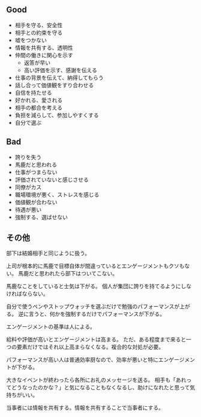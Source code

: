 ## Good

- 相手を守る、安全性
- 相手との約束を守る
- 嘘をつかない
- 情報を共有する、透明性
- 仲間の働きに関心を示す
  - 返答が早い
  - 高い評価を示す、感謝を伝える
- 仕事の背景を伝えて、納得してもらう
- 話し合って価値観をすり合わせる
- 自信を持たせる
- 好かれる、愛される
- 相手の都合を考える
- 負担を減らして、参加しやすくする
- 自分で選ぶ

## Bad

- 誇りを失う
- 馬鹿だと思われる
- 仕事がつまらない
- 評価されていないと感じさせる
- 同僚がカス
- 職場環境が悪く、ストレスを感じる
- 価値観が合わない
- 待遇が悪い
- 強制する、選ばせない

## その他

部下は結婚相手と同じように扱う。

上司が根本的に馬鹿で目標自体が間違っているとエンゲージメントもクソもない。
馬鹿だと思われたら部下はついてこない。

馬鹿なことをしていると士気は下がる。
個人が集団に誇りを持てるようにしなければならない。

自分で使うペンやストップウォッチを選ぶだけで勉強のパフォーマンスが上がる。
逆に言うと、何かを強制するだけでパフォーマンスが下がる。

エンゲージメントの基準は人による。

給料や評価が高いとエンゲージメントは高まる。
ただ、ある程度まで来ると一つの要素だけではそれ以上高まらなくなる。複合的な対処が必要。

パフォーマンスが高い人は普通効率厨なので、効率が悪いと特にエンゲージメントが下がる。

大きなイベントが終わったら各所にお礼のメッセージを送る。
相手も「あれってどうなったのかな？」と気になることもなくなるし、助けになれたと思って気持ちがいい。

当事者には情報を共有する。情報を共有することで当事者にする。
